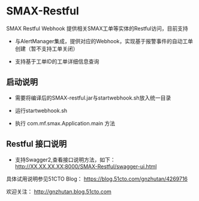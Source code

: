 # SMAX-Restful

SMAX Restful Webhook 提供相关SMAX工单等实体的Restful访问，目前支持

- 与AlertManager集成，提供对应的Webhook，实现基于报警事件的自动工单创建（暂不支持工单关闭）

- 支持基于工单ID的工单详细信息查询


## 启动说明

- 需要将编译后的SMAX-restful.jar与startwebhook.sh放入统一目录

- 运行startwebhook.sh

- 执行 com.mf.smax.Application.main 方法

## Restful 接口说明

- 支持Swagger2,查看接口说明方法，如下：
http://XX.XX.XX.XX:8000/SMAX-Restful/swagger-ui.html

具体试用说明参见51CTO Blog：
https://blog.51cto.com/gnzhutan/4269716

欢迎关注： http://gnzhutan.blog.51cto.com

